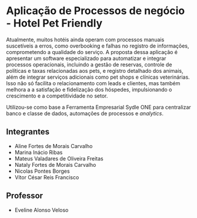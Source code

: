 # Aplicação de Processos de negócio - Hotel Pet Friendly

Atualmente, muitos hotéis ainda operam com processos manuais suscetíveis a erros, como overbooking e falhas no registro de informações, comprometendo a qualidade do serviço. A proposta dessa aplicação é apresentar um software especializado para automatizar e integrar processos operacionais, incluindo a gestão de reservas, controle de políticas e taxas relacionadas aos pets, e registro detalhado dos animais, além de integrar serviços adicionais como pet shops e clínicas veterinárias. Isso não só facilita o relacionamento com leads e clientes, mas também melhora a a satisfação e fidelização dos hóspedes, impulsionando o crescimento e a competitividade no setor.

Utilizou-se como base a Ferramenta Empresarial Sydle ONE para centralizar banco e classe de dados, automações de processos e _analytics_.


## Integrantes

* Aline Fortes de Morais Carvalho
* Marina Inácio Ribas
* Mateus Valadares de Oliveira Freitas
* Nataly Fortes de Morais Carvalho
* Nicolas Pontes Borges
* Vítor César Reis Francisco

## Professor

* Eveline Alonso Veloso
